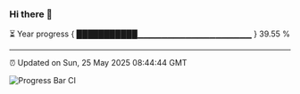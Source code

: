 ### Hi there 👋

⏳ Year progress { ███████████▁▁▁▁▁▁▁▁▁▁▁▁▁▁▁▁▁▁▁ } 39.55 %

---

⏰ Updated on Sun, 25 May 2025 08:44:44 GMT

![Progress Bar CI](https://github.com/IshwaranRudhara/GIT-ACTION/workflows/Progress%20Bar%20CI/badge.svg)
